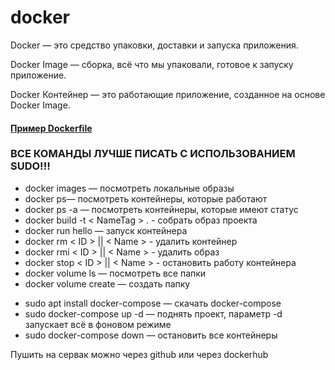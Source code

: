# docker

Docker — это средство упаковки, доставки и запуска приложения.

Docker Image — сборка, всё что мы упаковали, готовое к запуску приложение.

Docker Контейнер — это работающие приложение, созданное на основе Docker Image.

#### [Пример Dockerfile](https://github.com/Mamedov14/docker/blob/main/Dockerfile)

### ВСЕ КОМАНДЫ ЛУЧШЕ ПИСАТЬ С ИСПОЛЬЗОВАНИЕМ SUDO!!!

- docker images — посмотреть локальные образы
- docker ps— посмотреть контейнеры, которые работают
- docker ps -a — посмотреть контейнеры, которые имеют статус
- docker build -t  < NameTag > .  - собрать образ проекта
- docker run hello — запуск контейнера
- docker rm < ID > || < Name > - удалить контейнер
- docker rmi < ID > || < Name > - удалить образ
- docker stop < ID > || < Name > - остановить работу контейнера
- docker volume ls — посмотреть все папки
- docker volume create <name> — создать папку

+ sudo apt install docker-compose — скачать docker-compose
+ sudo docker-compose up -d — поднять проект, параметр -d запускает всё в фоновом режиме
+ sudo docker-compose down — остановить все контейнеры

Пушить на сервак можно через github или через dockerhub